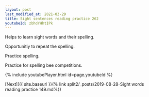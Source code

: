 ```yaml
---
layout: post
last_modified_at: 2021-03-29
title: Sight sentences reading practice 262
youtubeId: zbhdYHhtIPk
---
```

 
 
Helps to learn sight words and their spelling.

Opportunitiy to repeat the spelling. 

Practice spelling. 
 
Practice for spelling bee competitions. 
 
{% include youtubePlayer.html id=page.youtubeId %}
 
 

[Next]({{ site.baseurl }}{% link  split2/_posts/2019-08-28-Sight words reading practice 149.md%})
 
